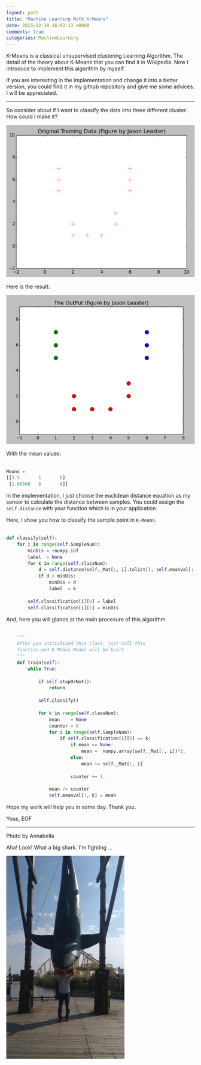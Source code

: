 ```yaml
---
layout: post
title: "Machine Learning With K-Means"
date: 2015-12-30 16:03:13 +0800
comments: true
categories: MachineLearning
---
```


K-Means is a classical unsupervised clustering Learning Algorithm. The detail of the theory about K-Means that you can find it in Wikipedia. Now I introduce to implement this algorithm by myself.

If you are interesting in the implementation and change it into a better version, you could find it in my github repository and give me some advices. I will be appreciated.

-------

So consider about if I want to classify the data into three different cluster. How could I make it?

![images](/images/img_for_2015_12_30/original.png)

Here is the result:

![images](/images/img_for_2015_12_30/result.png)

With the mean values:

``` python

Means =
[[3.5       1       6]
 [1.66666   6       6]]

```

<!-- more -->

In the implementation, I just choose the euclidean distance equation as my sensor to calculate the distance between samples. You could assign the `self.distance` with your function which is in your application.

Here, I show you how to classify the sample point in `K-Means`.

``` python

def classify(self):
    for i in range(self.SampleNum):
        minDis = +numpy.inf
        label  = None
        for k in range(self.classNum):
            d = self.distance(self._Mat[:, i].tolist(), self.meanVal[:, k].tolist())
            if d < minDis:
                minDis = d
                label  = k

        self.classification[i][0] = label
        self.classification[i][1] = minDis

```
And, here you will glance at the main procesure of this algorithm.

``` python

    """
    After you initialized this class, just call this
    function and K Means Model will be built
    """
    def train(self):
        while True:

            if self.stopOrNot():
                return

            self.classify()

            for k in range(self.classNum):
                mean    = None
                counter = 0
                for i in range(self.SampleNum):
                    if self.classification[i][0] == k:
                        if mean == None:
                            mean =  numpy.array(self._Mat[:, i])*1.
                        else:
                            mean += self._Mat[:, i]

                        counter += 1.

                mean /= counter
                self.meanVal[:, k] = mean

```

Hope my work will help you in some day. Thank you. 

Yous, EOF

------------
Photo by Annabella

Aha! Look! What a big shark. I'm fighting ...

![images](/images/img_for_2015_12_30/bigshark.png)
